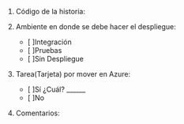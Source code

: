 1. Código de la historia: 

2. Ambiente en donde se debe hacer el despliegue: 
   - [ ]Integración 
   - [ ]Pruebas 
   - [ ]Sin Despliegue

3. Tarea(Tarjeta) por mover en Azure: 
   - [ ]Sí ¿Cuál? ______  
   - [ ]No

4. Comentarios: